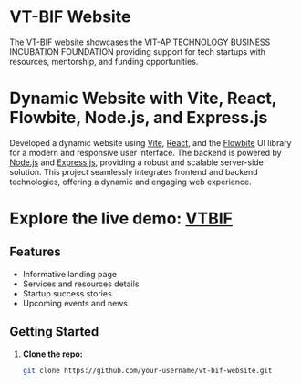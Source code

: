 # VT-BIF Website

The VT-BIF website showcases the VIT-AP TECHNOLOGY BUSINESS INCUBATION FOUNDATION providing support for tech startups with resources, mentorship, and funding opportunities.

# Dynamic Website with Vite, React, Flowbite, Node.js, and Express.js

Developed a dynamic website using [Vite](https://vitejs.dev/), [React](https://reactjs.org/), and the [Flowbite](https://flowbite.com/) UI library for a modern and responsive user interface. The backend is powered by [Node.js](https://nodejs.org/) and [Express.js](https://expressjs.com/), providing a robust and scalable server-side solution. This project seamlessly integrates frontend and backend technologies, offering a dynamic and engaging web experience.

# Explore the live demo: [VTBIF](https://b19c0300.clients-dco.pages.dev/)

## Features

- Informative landing page
- Services and resources details
- Startup success stories
- Upcoming events and news

## Getting Started

1. **Clone the repo:**
   ```bash
   git clone https://github.com/your-username/vt-bif-website.git
